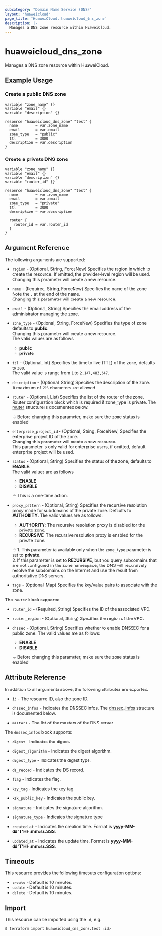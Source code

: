 ```yaml
---
subcategory: "Domain Name Service (DNS)"
layout: "huaweicloud"
page_title: "HuaweiCloud: huaweicloud_dns_zone"
description: |-
  Manages a DNS zone resource within HuaweiCloud.
---
```


# huaweicloud_dns_zone

Manages a DNS zone resource within HuaweiCloud.

## Example Usage

### Create a public DNS zone

```hcl
variable "zone_name" {}
variable "email" {}
variable "description" {}

resource "huaweicloud_dns_zone" "test" {
  name        = var.zone_name
  email       = var.email
  zone_type   = "public"
  ttl         = 3000
  description = var.description
}
```

### Create a private DNS zone

```hcl
variable "zone_name" {}
variable "email" {}
variable "description" {}
variable "router_id" {}

resource "huaweicloud_dns_zone" "test" {
  name        = var.zone_name
  email       = var.email
  zone_type   = "private"
  ttl         = 3000
  description = var.description

  router {
    router_id = var.router_id
  }
}
```

## Argument Reference

The following arguments are supported:

* `region` - (Optional, String, ForceNew) Specifies the region in which to create the resource.
  If omitted, the provider-level region will be used. Changing this parameter will create a new resource.

* `name` - (Required, String, ForceNew) Specifies the name of the zone. Note the `.` at the end of the name.  
  Changing this parameter will create a new resource.

* `email` - (Optional, String) Specifies the email address of the administrator managing the zone.

* `zone_type` - (Optional, String, ForceNew) Specifies the type of zone, defaults to **public**.  
  Changing this parameter will create a new resource.  
  The valid values are as follows:
  + **public**
  + **private**

* `ttl` - (Optional, Int) Specifies the time to live (TTL) of the zone, defaults to `300`.  
  The valid value is range from `1` to `2,147,483,647`.
  
* `description` - (Optional, String) Specifies the description of the zone.  
  A maximum of `255` characters are allowed.

* `router` - (Optional, List) Specifies the list of the router of the zone.
Router configuration block which is required if zone_type is private.
  The [router](#zone_router) structure is documented below.

  -> Before changing this parameter, make sure the zone status is enabled.

* `enterprise_project_id` - (Optional, String, ForceNew) Specifies the enterprise project ID of the zone.  
  Changing this parameter will create a new resource.  
  This parameter is only valid for enterprise users, if omitted, default enterprise project will be used.

* `status` - (Optional, String) Specifies the status of the zone, defaults to **ENABLE**.  
  The valid values are as follows:
  + **ENABLE**
  + **DISABLE**

  -> This is a one-time action.

* `proxy_pattern` - (Optional, String) Specifies the recursive resolution proxy mode for subdomains of the private zone.
  Defaults to **AUTHORITY**. The valid values are as follows:
  + **AUTHORITY**: The recursive resolution proxy is disabled for the private zone.
  + **RECURSIVE**: The recursive resolution proxy is enabled for the private zone.
  
  -> 1. This parameter ia available only when the `zone_type` parameter is set to **private**.
     <br>2. If this parameter is set to **RECURSIVE**, but you query subdomains that are not configured in the zone namespace,
     the DNS will recursively resolve the subdomains on the Internet and use the result from authoritative DNS servers.

* `tags` - (Optional, Map) Specifies the key/value pairs to associate with the zone.

<a name="zone_router"></a>
The `router` block supports:

* `router_id` - (Required, String) Specifies the ID of the associated VPC.

* `router_region` - (Optional, String) Specifies the region of the VPC.

* `dnssec` - (Optional, String) Specifies whether to enable DNSSEC for a public zone.
  The valid values are as follows:
  + **ENABLE**
  + **DISABLE**

  -> Before changing this parameter, make sure the zone status is enabled.

## Attribute Reference

In addition to all arguments above, the following attributes are exported:

* `id` -  The resource ID, also the zone ID.

* `dnssec_infos` - Indicates the DNSSEC infos.
  The [dnssec_infos](#attrblock--dnssec_infos) structure is documented below.

* `masters` - The list of the masters of the DNS server.

<a name="attrblock--dnssec_infos"></a>
The `dnssec_infos` block supports:

* `digest` - Indicates the digest.

* `digest_algorithm` - Indicates the digest algorithm.

* `digest_type` - Indicates the digest type.

* `ds_record` - Indicates the DS record.

* `flag` - Indicates the flag.

* `key_tag` - Indicates the key tag.

* `ksk_public_key` - Indicates the public key.

* `signature` - Indicates the signature algorithm.

* `signature_type` - Indicates the signature type.

* `created_at` - Indicates the creation time. Format is **yyyy-MM-dd'T'HH:mm:ss.SSS**.

* `updated_at` - Indicates the update time. Format is **yyyy-MM-dd'T'HH:mm:ss.SSS**.

## Timeouts

This resource provides the following timeouts configuration options:

* `create` - Default is 10 minutes.
* `update` - Default is 10 minutes.
* `delete` - Default is 10 minutes.

## Import

This resource can be imported using the `id`, e.g.

```bash
$ terraform import huaweicloud_dns_zone.test <id>
```
